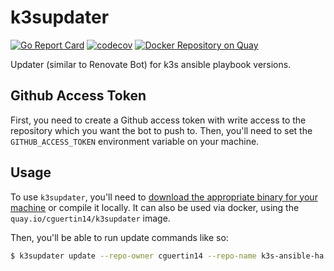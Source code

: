 # k3supdater

[![Go Report Card](https://goreportcard.com/badge/github.com/cguertin14/k3supdater)](https://goreportcard.com/report/github.com/cguertin14/k3supdater)
[![codecov](https://codecov.io/gh/cguertin14/k3supdater/branch/main/graph/badge.svg?token=BUUUB7F5HX)](https://codecov.io/gh/cguertin14/k3supdater)
[![Docker Repository on Quay](https://quay.io/repository/cguertin14/k3supdater/status "Docker Repository on Quay")](https://quay.io/repository/cguertin14/k3supdater)


Updater (similar to Renovate Bot) for k3s ansible playbook versions.


## Github Access Token

First, you need to create a Github access token with write access to the repository which you want the bot to push to. Then, you'll need to set the `GITHUB_ACCESS_TOKEN` environment variable on your machine. 

## Usage

To use `k3supdater`, you'll need to [download the appropriate binary for your machine](https://github.com/cguertin14/k3supdater/releases) or compile it locally. It can also be used via docker, using the `quay.io/cguertin14/k3supdater` image.

Then, you'll be able to run update commands like so:
```bash
$ k3supdater update --repo-owner cguertin14 --repo-name k3s-ansible-ha
```